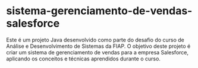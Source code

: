 # sistema-gerenciamento-de-vendas-salesforce
Este é um projeto Java desenvolvido como parte do desafio do curso de Análise e Desenvolvimento de Sistemas da FIAP. O objetivo deste projeto é criar um sistema de gerenciamento de vendas para a empresa Salesforce, aplicando os conceitos e técnicas aprendidos durante o curso.

